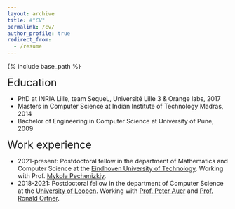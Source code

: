```yaml
---
layout: archive
title: #"CV"
permalink: /cv/
author_profile: true
redirect_from:
  - /resume
---
```


{% include base_path %}

<font size = 5> Education </font>

* PhD at INRIA Lille, team SequeL, Université Lille 3 & Orange labs, 2017
* Masters in Computer Science at Indian Institute of Technology Madras, 2014
* Bachelor of Engineering in Computer Science at University of Pune, 2009

<font size = 5> Work experience </font>

* 2021-present: Postdoctoral fellow in the department of Mathematics and Computer Science at the [Eindhoven University of Technology](https://www.tue.nl/en/). Working with Prof. [Mykola Pechenizkiy](https://www.tue.nl/en/research/researchers/mykola-pechenizkiy/).
* 2018-2021: Postdoctoral fellow in the department of Computer Science at the [University of Leoben](https://www.unileoben.ac.at/). Working with [Prof. Peter Auer](https://infotech.unileoben.ac.at/lehrstuhl/peter-auer/) and [Prof. Ronald Ortner](https://ortner.unileoben.ac.at/).
  
